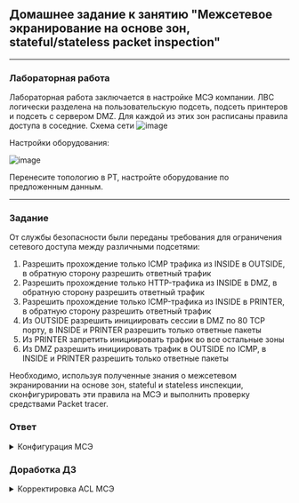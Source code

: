 ## Домашнее задание к занятию "Межсетевое экранирование на основе зон, stateful/stateless packet inspection"

---

### Лабораторная работа  

Лабораторная работа заключается в настройке МСЭ компании. ЛВС логически разделена на пользовательскую подсеть, подсеть принтеров и подсеть с сервером DMZ. Для каждой из этих зон расписаны правила доступа в соседние.
Схема сети 
![image](https://user-images.githubusercontent.com/5977962/168447439-471d693b-2748-40a5-82c8-97f502243f19.png)


Настройки оборудования:

![image](https://user-images.githubusercontent.com/5977962/168447553-09a16892-4961-4f9f-ba0a-364fce364c5d.png)

Перенесите топологию в PT, настройте оборудование по предложенным данным. 

-----

### Задание 

От службы безопасности были переданы требования для ограничения сетевого доступа между различными подсетями:

1) Разрешить прохождение только ICMP трафика из INSIDE в OUTSIDE, в обратную сторону разрешить ответный трафик
2) Разрешить прохождение только HTTP-трафика из INSIDE в DMZ, в обратную сторону разрешить ответный трафик
3) Разрешить прохождение только ICMP-трафика из INSIDE в PRINTER, в обратную сторону разрешить ответный трафик
4) Из OUTSIDE разрешить инициировать сессии в DMZ по 80 TCP порту, в INSIDE и PRINTER разрешить только ответные пакеты
5) Из PRINTER запретить инициировать трафик во все остальные зоны
6) Из DMZ разрешить инициировать трафик в OUTSIDE по ICMP, в INSIDE и PRINTER разрешить только ответные пакеты

Необходимо, используя полученные знания о межсетевом экранировании на основе зон, stateful и stateless инспекции, сконфигурировать эти правила на МСЭ и выполнить проверку средствами Packet tracer.

### Ответ  

<details>  
<summary>Конфигурация МСЭ</summary>  

ciscoasa(config)#sh run

ASA Version 9.6(1)  
!  
hostname ciscoasa  
domain-name reboot  
names  
!  
interface GigabitEthernet1/1  
 nameif INSIDE  
 security-level 100  
 ip address 192.168.1.1 255.255.255.0  
!  
interface GigabitEthernet1/2  
 nameif OUTSIDE  
 security-level 0  
 ip address 10.10.10.1 255.255.255.0  
!  
interface GigabitEthernet1/3  
 nameif PRINTER  
 security-level 75  
 ip address 192.168.2.1 255.255.255.0  
!  
interface GigabitEthernet1/4  
 nameif DMZ  
 security-level 50  
 ip address 192.168.3.1 255.255.255.0  
!  
interface GigabitEthernet1/5  
 no nameif  
 no security-level  
 no ip address  
 shutdown  
!  
interface GigabitEthernet1/6  
 no nameif  
 no security-level  
 no ip address  
 shutdown  
!  
interface GigabitEthernet1/7  
 no nameif  
 no security-level  
 no ip address  
 shutdown  
!  
interface GigabitEthernet1/8  
 no nameif  
 no security-level  
 no ip address  
 shutdown  
!    
interface Management1/1  
 management-only  
 no nameif  
 no security-level  
 no ip address  
 shutdown  
!  
!  
!  
access-list HTTP_TO_DMZ extended permit tcp any host 192.168.3.2 eq www  
access-list HTTP_TO_DMZ extended permit icmp host 192.168.3.2 host 10.10.10.2  
access-list OUTSIDE extended permit tcp host 10.10.10.2 host 192.168.3.2 eq www  
access-list OUTSIDE extended permit icmp host 10.10.10.2 host 192.168.3.2  
access-list PRINTER extended deny ip any any  
!  
!  
access-group HTTP_TO_DMZ in interface DMZ  
access-group PRINTER in interface PRINTER  
access-group OUTSIDE in interface OUTSIDE  
!  
!  
class-map inspection_default  
 match default-inspection-traffic  
!  
policy-map type inspect dns preset_dns_map  
 parameters  
  message-length maximum 512  
policy-map global_policy  
 class inspection_default  
  inspect http   
  inspect icmp  
!  
service-policy global_policy global  
!  
telnet timeout 5  
ssh timeout 5  

</details>

### Доработка ДЗ  



<details>  
<summary>Корректировка ACL МСЭ</summary>  

!   
access-list OUTSIDE extended permit icmp 10.10.10.0 255.255.255.0 192.168.0.0 255.255.0.0  
access-list OUTSIDE extended permit tcp 10.10.10.0 255.255.255.0 192.168.3.0 255.255.255.0 eq www   
access-list PRINTER extended deny ip any any  
access-list HTTP_TO_DMZ extended permit icmp 192.168.3.0 255.255.255.0 10.10.10.0 255.255.255.0   
access-list INSIDE extended permit icmp 192.168.1.0 255.255.255.0 10.10.10.0 255.255.255.0  
access-list INSIDE extended permit icmp 192.168.1.0 255.255.255.0 192.168.2.0 255.255.255.0  
access-list INSIDE extended deny icmp 10.10.10.0 255.255.255.0 192.168.1.0 255.255.255.0
!  
!  
access-group PRINTER in interface PRINTER  
access-group OUTSIDE in interface OUTSIDE  
access-group HTTP_TO_DMZ in interface DMZ  
access-group INSIDE in interface INSIDE  
!  

</details>